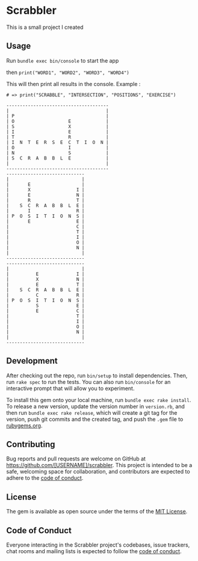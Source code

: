 # Scrabbler

This is a small project I created 

## Usage

Run `bundle exec bin/console` to start the app

then `print("WORD1", "WORD2", "WORD3", "WORD4")`

This will then print all results in the console.
Example : 
```
# => print("SCRABBLE", "INTERSECTION", "POSITIONS", "EXERCISE")

--------------------------------------
|                                    |
| P                                  |
| O                    E             |
| S                    X             |
| I                    E             |
| T                    R             |
| I  N  T  E  R  S  E  C  T  I  O  N |
| O                    I             |
| N                    S             |
| S  C  R  A  B  B  L  E             |
|                                    |
--------------------------------------
-----------------------------
|                           |
|       E                   |
|       X                 I |
|       E                 N |
|       R                 T |
|    S  C  R  A  B  B  L  E |
|       I                 R |
| P  O  S  I  T  I  O  N  S |
|       E                 E |
|                         C |
|                         T |
|                         I |
|                         O |
|                         N |
|                           |
-----------------------------
-----------------------------
|                           |
|          E              I |
|          X              N |
|          E              T |
|    S  C  R  A  B  B  L  E |
|          C              R |
| P  O  S  I  T  I  O  N  S |
|          S              E |
|          E              C |
|                         T |
|                         I |
|                         O |
|                         N |
|                           |
-----------------------------
```

## Development

After checking out the repo, run `bin/setup` to install dependencies. Then, run `rake spec` to run the tests. You can also run `bin/console` for an interactive prompt that will allow you to experiment.

To install this gem onto your local machine, run `bundle exec rake install`. To release a new version, update the version number in `version.rb`, and then run `bundle exec rake release`, which will create a git tag for the version, push git commits and the created tag, and push the `.gem` file to [rubygems.org](https://rubygems.org).

## Contributing

Bug reports and pull requests are welcome on GitHub at https://github.com/[USERNAME]/scrabbler. This project is intended to be a safe, welcoming space for collaboration, and contributors are expected to adhere to the [code of conduct](https://github.com/[USERNAME]/scrabbler/blob/master/CODE_OF_CONDUCT.md).


## License

The gem is available as open source under the terms of the [MIT License](https://opensource.org/licenses/MIT).

## Code of Conduct

Everyone interacting in the Scrabbler project's codebases, issue trackers, chat rooms and mailing lists is expected to follow the [code of conduct](https://github.com/[USERNAME]/scrabbler/blob/master/CODE_OF_CONDUCT.md).
